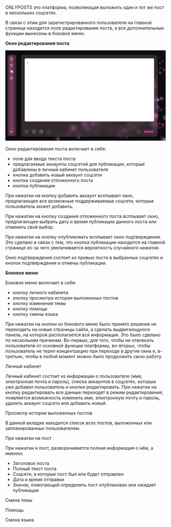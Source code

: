 ﻿ONLYPOSTS это платформа, позволяющая выложить один и тот же пост в нескольких соцсетях.

В связи с этим для зарегистрированного пользователя на главной странице находится поле редактирования поста, а все дополнительные функции вынесены в боковое меню.

**Окно редактирования поста**

![alt text](Interfaces/HomePages.png)

Окно редактирования поста включает в себя:

- поле для ввода текста поста
- предлагаемые аккаунты соцсетей для публикации, которые добавлены в личный кабинет пользователя
- кнопка добавить новый аккаунт соцсети
- кнопка создания отложенного поста 
- кнопка публикации

При нажатии на кнопку добавить аккаунт всплывает окно, предлагающее все возможные поддерживаемые соцсети, которые пользователь может добавить.

При нажатии на кнопку создания отложенного поста всплывает окно, предлагающее выбрать дату и время публикации данного поста или отменить свой выбор.

При нажатии на кнопку опубликовать всплывает окно подтверждения. Это сделано в связи с тем, что кнопка публикации находится на главной странице из-за чего увеличивается вероятность случайного нажатия.

Окно подтверждения состоит из превью поста в выбранных соцсетях и кнопок подтверждения и отмены публикации.

**Боковое меню**

Боковое меню включает в себя:

- кнопку личного кабинета
- кнопку просмотра истории выложенных постов
- кнопку изменения темы
- кнопку помощи 
- кнопку смены языка

При нажатии на кнопки из бокового меню было принято решение не переходить на новые страницы сайта, а сделать выдвигающуюся панель, на которой располагается вся информация. Это было сделано по нескольким причинам. Во-первых, для того, чтобы не отвлекать пользователя от основной функции платформы, во-вторых, чтобы пользователь не терял концентрацию при переходе в другие окна и, в-третьих, чтобы в любой момент можно было продолжить свою работу.

Личный кабинет

Личный кабинет состоит из информации о пользователе (имя, электронная почта и пароль), списка аккаунтов в соцсетях, которые уже добавил пользователь и кнопки редактировать. При нажатии на кнопку редактировать все данные переходят в режим редактирования, появляется возможность изменить имя, электронную почту и пароль, удалить аккаунт соцсети или добавить новый.

Просмотр истории выложенных постов

В данной вкладке находится список всех постов, выложенных или запланированных пользователем.




При нажатии на пост 

При нажатии н пост, разворачивается полная информация о нём, а именно:

- Заголовок поста
- Полный текст поста
- Соцсети, в которые пост был или будет отправлен
- Дата и время отправки
- Значок, помогающий определить пост опубликован или ожидает публикации




Смена темы

Помощь

Смена языка


